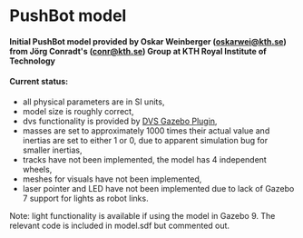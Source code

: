 # PushBot model

#### Initial PushBot model provided by Oskar Weinberger (oskarwei@kth.se) from Jörg Conradt's (conr@kth.se) Group at KTH Royal Institute of Technology 

#### Current status:

- all physical parameters are in SI units,
- model size is roughly correct,
- dvs functionality is provided by [DVS Gazebo Plugin](https://github.com/HBPNeurorobotics/gazebo_dvs_plugin),
- masses are set to approximately 1000 times their actual value and inertias are set to either 1 or 0, due to apparent simulation bug for smaller inertias,
- tracks have not been implemented, the model has 4 independent wheels,
- meshes for visuals have not been implemented,
- laser pointer and LED have not been implemented due to lack of Gazebo 7 support for lights as robot links.

Note: light functionality is available if using the model in Gazebo 9. The relevant code is included in model.sdf but commented out.